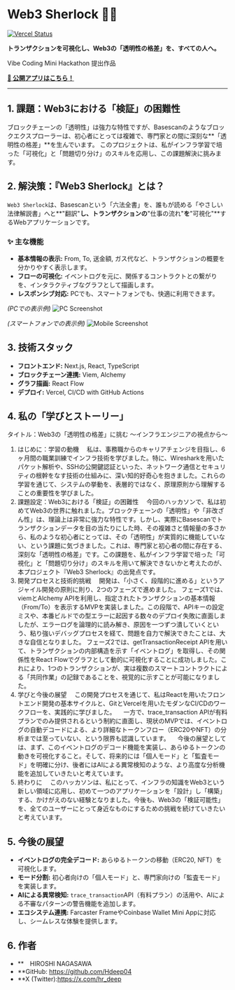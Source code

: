 # Web3 Sherlock 🕵️‍♂️

[![Vercel Status](https://therealsujitk-vercel-badge.vercel.app/?app=web3-sherlock)](https://web3-sherlock.vercel.app/)

**トランザクションを可視化し、Web3の「透明性の格差」を、すべての人へ。**

Vibe Coding Mini Hackathon 提出作品

**[🚀 公開アプリはこちら！](https://web3-sherlock.vercel.app/)**

---

## 1. 課題：Web3における「検証」の困難性

ブロックチェーンの「透明性」は強力な特性ですが、Basescanのようなブロックエクスプローラーは、初心者にとっては複雑で、専門家との間に深刻な**「透明性の格差」**を生んでいます。
このプロジェクトは、私がインフラ学習で培った「可視化」と「問題切り分け」のスキルを応用し、この課題解決に挑みます。

## 2. 解決策：『Web3 Sherlock』とは？

`Web3 Sherlock`は、Basescanという「六法全書」を、誰もが読める「やさしい法律解説書」へと**"翻訳"**し、トランザクションの**"仕事の流れ"**を**"可視化"**するWebアプリケーションです。

### ✨ 主な機能
- **基本情報の表示:** From, To, 送金額, ガス代など、トランザクションの概要を分かりやすく表示します。
- **フローの可視化:** イベントログを元に、関係するコントラクトとの繋がりを、インタラクティブなグラフとして描画します。
- **レスポンシブ対応:** PCでも、スマートフォンでも、快適に利用できます。

*(PCでの表示例)*
![PC Screenshot](ここに、PC版のスクリーンショット画像のパスを入れます)

*(スマートフォンでの表示例)*
![Mobile Screenshot](ここに、スマホ版のスクリーンショット画像のパスを入れます)


## 3. 技術スタック
- **フロントエンド:** Next.js, React, TypeScript
- **ブロックチェーン連携:** Viem, Alchemy
- **グラフ描画:** React Flow
- **デプロイ:** Vercel, CI/CD with GitHub Actions

## 4. 私の「学びとストーリー」
タイトル：Web3の「透明性の格差」に挑む 〜インフラエンジニアの視点から〜
1. はじめに：学習の動機
　私は、事務職からのキャリアチェンジを目指し、6ヶ月間の職業訓練でインフラ技術を学びました。特に、Wiresharkを用いたパケット解析や、SSHの公開鍵認証といった、ネットワーク通信とセキュリティの根幹をなす技術の仕組みに、深い知的好奇心を抱きました。これらの学習を通じて、システムの挙動を、表層的ではなく、原理原則から理解することの重要性を学びました。
2. 課題設定：Web3における「検証」の困難性
　今回のハッカソンで、私は初めてWeb3の世界に触れました。ブロックチェーンの「透明性」や「非改ざん性」は、理論上は非常に強力な特性です。しかし、実際にBasescanでトランザクションデータを目の当たりにした時、その複雑さと情報量の多さから、私のような初心者にとっては、その「透明性」が実質的に機能していない、という課題に気づきました。これは、専門家と初心者の間に存在する、深刻な「透明性の格差」です。この課題を、私がインフラ学習で培った「可視化」と「問題切り分け」のスキルを用いて解決できないかと考えたのが、本プロジェクト『Web3 Sherlock』の出発点です。
3. 開発プロセスと技術的挑戦
　開発は、「小さく、段階的に進める」というアジャイル開発の原則に則り、2つのフェーズで進めました。
フェーズ1では、viemとAlchemy APIを利用し、指定されたトランザクションの基本情報（From/To）を表示するMVPを実装しました。この段階で、APIキーの設定ミスや、本番ビルドでの型エラーに起因する数々のデプロイ失敗に直面しましたが、エラーログを論理的に読み解き、原因を一つずつ潰していくという、粘り強いデバッグプロセスを経て、問題を自力で解決できたことは、大きな自信となりました。
フェーズ2では、getTransactionReceipt APIを用いて、トランザクションの内部構造を示す「イベントログ」を取得し、その関係性をReact Flowでグラフとして動的に可視化することに成功しました。これにより、1つのトランザクションが、実は複数のスマートコントラクトによる「共同作業」の記録であることを、視覚的に示すことが可能になりました。
4. 学びと今後の展望
　この開発プロセスを通じて、私はReactを用いたフロントエンド開発の基本サイクルと、GitとVercelを用いたモダンなCI/CDのワークフローを、実践的に学びました。
　一方で、trace_transaction APIが有料プランでのみ提供されるという制約に直面し、現状のMVPでは、イベントログの自動デコードによる、より詳細なトークンフロー（ERC20やNFT）の分析までは至っていない、という限界も認識しています。
　今後の展望としては、まず、このイベントログのデコード機能を実装し、あらゆるトークンの動きを可視化すること。そして、将来的には「個人モード」と「監査モード」を明確に分け、後者にはAIによる異常検知のような、より高度な分析機能を追加していきたいと考えています。
5. 終わりに
　このハッカソンは、私にとって、インフラの知識をWeb3という新しい領域に応用し、初めて一つのアプリケーションを「設計」し「構築」する、かけがえのない経験となりました。今後も、Web3の「検証可能性」を、全てのユーザーにとって身近なものにするための挑戦を続けていきたいと考えています。

## 5. 今後の展望
- **イベントログの完全デコード:** あらゆるトークンの移動（ERC20, NFT）を可視化します。
- **モード分割:** 初心者向けの「個人モード」と、専門家向けの「監査モード」を実装します。
- **AIによる異常検知:** `trace_transaction`API（有料プラン）の活用や、AIによる不審なパターンの警告機能を追加します。
- **エコシステム連携:** Farcaster FrameやCoinbase Wallet Mini Appに対応し、シームレスな体験を提供します。

## 6. 作者
- **　HIROSHI NAGASAWA
- **GitHub: https://github.com/Hdeep04
- **X (Twitter):https://x.com/hr_deep